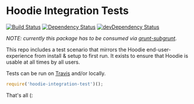 # Hoodie Integration Tests
[![Build Status](https://travis-ci.org/hoodiehq/hoodie-integration-test.svg)](https://travis-ci.org/hoodiehq/hoodie-integration-test)
[![Dependency Status](https://david-dm.org/hoodiehq/hoodie-integration-test.svg)](https://david-dm.org/hoodiehq/hoodie-integration-test)
[![devDependency Status](https://david-dm.org/hoodiehq/hoodie-integration-test/dev-status.svg)](https://david-dm.org/hoodiehq/hoodie-integration-test#info=devDependencies)

*NOTE: currently this package has to be consumed via [grunt-subgrunt](https://github.com/tusbar/grunt-subgrunt).*

This repo includes a test scenario that mirrors the Hoodie end-user-experience from install & setup to first run. It exists to ensure that Hoodie is usable at all times by all users.

Tests can be run on [Travis](https://travis-ci.org) and/or locally.

```js
require('hoodie-integration-test')();
```

That's all (:

